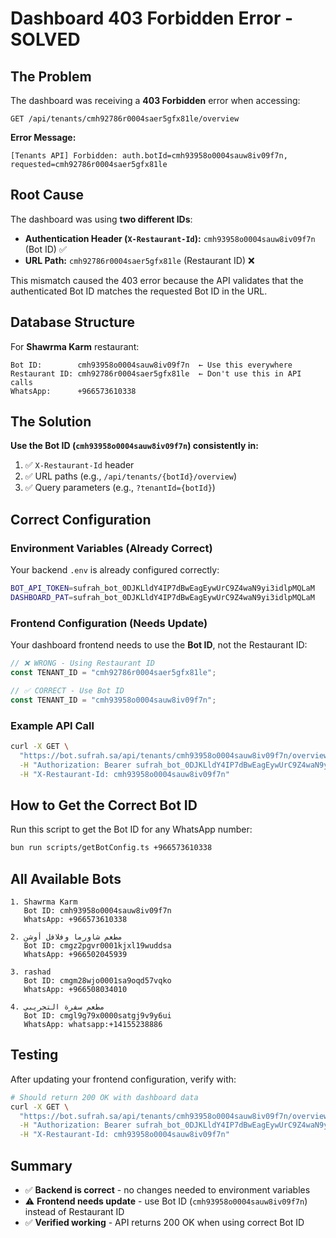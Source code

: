 # Dashboard 403 Forbidden Error - SOLVED

## The Problem

The dashboard was receiving a **403 Forbidden** error when accessing:
```
GET /api/tenants/cmh92786r0004saer5gfx81le/overview
```

**Error Message:**
```
[Tenants API] Forbidden: auth.botId=cmh93958o0004sauw8iv09f7n, requested=cmh92786r0004saer5gfx81le
```

## Root Cause

The dashboard was using **two different IDs**:
- **Authentication Header (`X-Restaurant-Id`):** `cmh93958o0004sauw8iv09f7n` (Bot ID) ✅
- **URL Path:** `cmh92786r0004saer5gfx81le` (Restaurant ID) ❌

This mismatch caused the 403 error because the API validates that the authenticated Bot ID matches the requested Bot ID in the URL.

## Database Structure

For **Shawrma Karm** restaurant:
```
Bot ID:        cmh93958o0004sauw8iv09f7n  ← Use this everywhere
Restaurant ID: cmh92786r0004saer5gfx81le  ← Don't use this in API calls
WhatsApp:      +966573610338
```

## The Solution

**Use the Bot ID (`cmh93958o0004sauw8iv09f7n`) consistently in:**

1. ✅ `X-Restaurant-Id` header
2. ✅ URL paths (e.g., `/api/tenants/{botId}/overview`)
3. ✅ Query parameters (e.g., `?tenantId={botId}`)

## Correct Configuration

### Environment Variables (Already Correct)
Your backend `.env` is already configured correctly:
```bash
BOT_API_TOKEN=sufrah_bot_0DJKLldY4IP7dBwEagEywUrC9Z4waN9yi3idlpMQLaM
DASHBOARD_PAT=sufrah_bot_0DJKLldY4IP7dBwEagEywUrC9Z4waN9yi3idlpMQLaM
```

### Frontend Configuration (Needs Update)

Your dashboard frontend needs to use the **Bot ID**, not the Restaurant ID:

```typescript
// ❌ WRONG - Using Restaurant ID
const TENANT_ID = "cmh92786r0004saer5gfx81le";

// ✅ CORRECT - Use Bot ID
const TENANT_ID = "cmh93958o0004sauw8iv09f7n";
```

### Example API Call

```bash
curl -X GET \
  "https://bot.sufrah.sa/api/tenants/cmh93958o0004sauw8iv09f7n/overview?currency=SAR&tenantId=cmh93958o0004sauw8iv09f7n" \
  -H "Authorization: Bearer sufrah_bot_0DJKLldY4IP7dBwEagEywUrC9Z4waN9yi3idlpMQLaM" \
  -H "X-Restaurant-Id: cmh93958o0004sauw8iv09f7n"
```

## How to Get the Correct Bot ID

Run this script to get the Bot ID for any WhatsApp number:

```bash
bun run scripts/getBotConfig.ts +966573610338
```

## All Available Bots

```
1. Shawrma Karm
   Bot ID: cmh93958o0004sauw8iv09f7n
   WhatsApp: +966573610338

2. مطعم شاورما وفلافل أوشن
   Bot ID: cmgz2pgvr0001kjxl19wuddsa
   WhatsApp: +966502045939

3. rashad
   Bot ID: cmgm28wjo0001sa9oqd57vqko
   WhatsApp: +966508034010

4. مطعم سفرة التجريبي
   Bot ID: cmgl9g79x0000satgj9v9y6ui
   WhatsApp: whatsapp:+14155238886
```

## Testing

After updating your frontend configuration, verify with:

```bash
# Should return 200 OK with dashboard data
curl -X GET \
  "https://bot.sufrah.sa/api/tenants/cmh93958o0004sauw8iv09f7n/overview?currency=SAR" \
  -H "Authorization: Bearer sufrah_bot_0DJKLldY4IP7dBwEagEywUrC9Z4waN9yi3idlpMQLaM" \
  -H "X-Restaurant-Id: cmh93958o0004sauw8iv09f7n"
```

## Summary

- ✅ **Backend is correct** - no changes needed to environment variables
- ⚠️  **Frontend needs update** - use Bot ID (`cmh93958o0004sauw8iv09f7n`) instead of Restaurant ID
- ✅ **Verified working** - API returns 200 OK when using correct Bot ID

